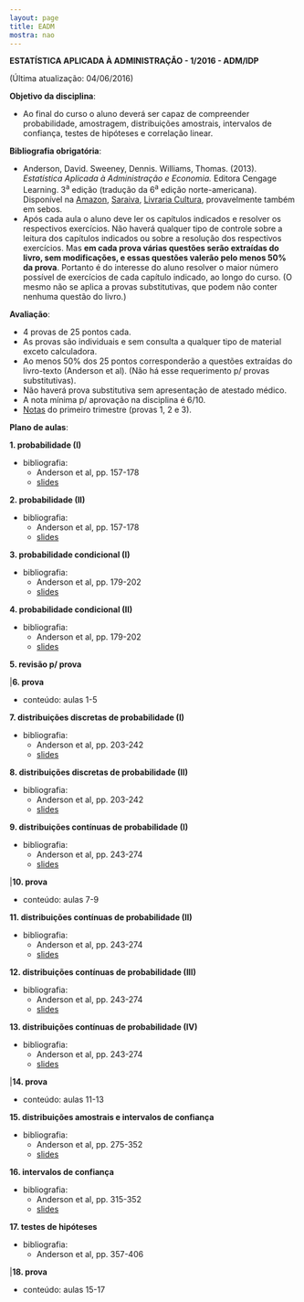 ```yaml
---
layout: page
title: EADM
mostra: nao
---
```


**ESTATÍSTICA APLICADA À ADMINISTRAÇÃO - 1/2016 - ADM/IDP**

(Última atualização: 04/06/2016)

**Objetivo da disciplina**: 

- Ao final do curso o aluno deverá ser capaz de compreender probabilidade, amostragem, distribuições amostrais, intervalos de confiança, testes de hipóteses e correlação linear.

**Bibliografia obrigatória**:

- Anderson, David. Sweeney, Dennis. Williams, Thomas. (2013). *Estatística Aplicada à Administração e Economia.* Editora Cengage Learning. 3<sup>a</sup> edição (tradução da 6<sup>a</sup> edição norte-americana). Disponível na [Amazon](http://www.amazon.com.br/Estat%C3%ADstica-Aplicada-Administra%C3%A7%C3%A3o-e-Economia/dp/8522112819/ref=sr_1_1?ie=UTF8&qid=1453323140&sr=8-1&keywords=estat%C3%ADstica+aplicada+%C3%A0+administra%C3%A7%C3%A3o+e+economia), [Saraiva](http://www.saraiva.com.br/estatistica-aplicada-a-administracao-e-economia-3-ed-2013-4968036.html), [Livraria Cultura](http://www.livrariacultura.com.br/p/estatistica-aplicada-a-administracao-e-economia-42132070), provavelmente também em sebos.
- Após cada aula o aluno deve ler os capítulos indicados e resolver os respectivos exercícios. Não haverá qualquer tipo de controle sobre a leitura dos capítulos indicados ou sobre a resolução dos respectivos exercícios. Mas **em cada prova várias questões serão extraídas do livro, sem modificações, e essas questões valerão pelo menos 50% da prova**. Portanto é do interesse do aluno resolver o maior número possível de exercícios de cada capítulo indicado, ao longo do curso. (O mesmo não se aplica a provas substitutivas, que podem não conter nenhuma questão do livro.)

**Avaliação**:

- 4 provas de 25 pontos cada.
- As provas são individuais e sem consulta a qualquer tipo de material exceto calculadora.
- Ao menos 50% dos 25 pontos corresponderão a questões extraídas do livro-texto (Anderson et al). (Não há esse requerimento p/ provas substitutivas).
- Não haverá prova substitutiva sem apresentação de atestado médico.
- A nota mínima p/ aprovação na disciplina é 6/10.
- [Notas](/assets/teaching/estatistica/notas_1_1_2016.html) do primeiro trimestre (provas 1, 2 e 3).

**Plano de aulas**:

**1. probabilidade (I)**

- bibliografia:
    - Anderson et al, pp. 157-178
    - [slides](/assets/teaching/estatistica/aulas_1_2.pdf)

**2. probabilidade (II)**

- bibliografia:
    - Anderson et al, pp. 157-178
    - [slides](/assets/teaching/estatistica/aulas_1_2.pdf)

**3. probabilidade condicional (I)**

- bibliografia:
    - Anderson et al, pp. 179-202
    - [slides](/assets/teaching/estatistica/aulas_3_4.pdf)

**4. probabilidade condicional (II)**

- bibliografia:
    - Anderson et al, pp. 179-202
    - [slides](/assets/teaching/estatistica/aulas_3_4.pdf)

**5. revisão p/ prova**

|**6. prova**

- conteúdo: aulas 1-5

**7. distribuições discretas de probabilidade (I)**

- bibliografia:
    - Anderson et al, pp. 203-242
    - [slides](/assets/teaching/estatistica/aula_6.pdf)

**8. distribuições discretas de probabilidade (II)**

- bibliografia:
    - Anderson et al, pp. 203-242
    - [slides](/assets/teaching/estatistica/aula_6.pdf)

**9. distribuições contínuas de probabilidade (I)**

- bibliografia:
    - Anderson et al, pp. 243-274
    - [slides](/assets/teaching/estatistica/aula_7.pdf)

|**10. prova**

- conteúdo: aulas 7-9

**11. distribuições contínuas de probabilidade (II)**

- bibliografia:
    - Anderson et al, pp. 243-274
    - [slides](/assets/teaching/estatistica/aula_7.pdf)

**12. distribuições contínuas de probabilidade (III)**

- bibliografia:
    - Anderson et al, pp. 243-274
    - [slides](/assets/teaching/estatistica/aula_7.pdf)

**13. distribuições contínuas de probabilidade (IV)**

- bibliografia:
    - Anderson et al, pp. 243-274
    - [slides](/assets/teaching/estatistica/aula_7.pdf)

|**14. prova**

- conteúdo: aulas 11-13

**15. distribuições amostrais e intervalos de confiança**

- bibliografia:
    - Anderson et al, pp. 275-352
    - [slides](/assets/teaching/estatistica/aula_8.pdf)

**16. intervalos de confiança**

- bibliografia:
    - Anderson et al, pp. 315-352
    - [slides](/assets/teaching/estatistica/aula_8.pdf)

**17. testes de hipóteses**

- bibliografia:
    - Anderson et al, pp. 357-406

|**18. prova**

- conteúdo: aulas 15-17